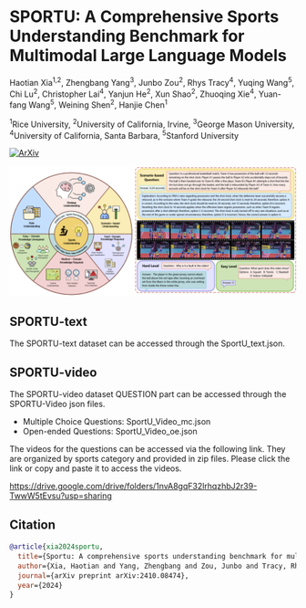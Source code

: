 # SPORTU: A Comprehensive Sports Understanding Benchmark for Multimodal Large Language Models
Haotian Xia<sup>1,2</sup>, Zhengbang Yang<sup>3</sup>, Junbo Zou<sup>2</sup>, Rhys Tracy<sup>4</sup>, Yuqing Wang<sup>5</sup>, Chi Lu<sup>2</sup>, Christopher Lai<sup>4</sup>, Yanjun He<sup>2</sup>, Xun Shao<sup>2</sup>, Zhuoqing Xie<sup>4</sup>, Yuan-fang Wang<sup>5</sup>, Weining Shen<sup>2</sup>, Hanjie Chen<sup>1</sup>

<sup>1</sup>Rice University, <sup>2</sup>University of California, Irvine, <sup>3</sup>George Mason University, <sup>4</sup>University of California, Santa Barbara, <sup>5</sup>Stanford University

[![ArXiv](https://img.shields.io/badge/arXiv-paper-red)](https://arxiv.org/abs/2410.08474)


![paper](image/pic_fi.png)

## SPORTU-text
The SPORTU-text dataset can be accessed through the SportU_text.json.

## SPORTU-video
The SPORTU-video dataset QUESTION part can be accessed through the SPORTU-Video json files.
- Multiple Choice Questions: SportU_Video_mc.json
- Open-ended Questions: SportU_Video_oe.json

The videos for the questions can be accessed via the following link. They are organized by sports category and provided in zip files. Please click the link or copy and paste it to access the videos.

https://drive.google.com/drive/folders/1nvA8gqF32lrhqzhbJ2r39-TwwW5tEvsu?usp=sharing


## **Citation**

```bibtex
@article{xia2024sportu,
  title={Sportu: A comprehensive sports understanding benchmark for multimodal large language models},
  author={Xia, Haotian and Yang, Zhengbang and Zou, Junbo and Tracy, Rhys and Wang, Yuqing and Lu, Chi and Lai, Christopher and He, Yanjun and Shao, Xun and Xie, Zhuoqing and others},
  journal={arXiv preprint arXiv:2410.08474},
  year={2024}
}

